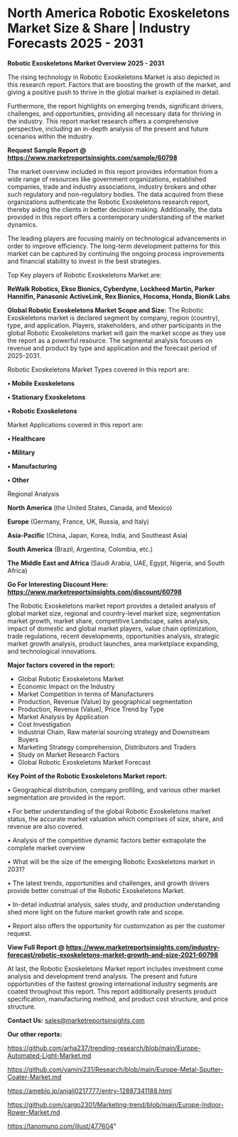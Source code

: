 # North America Robotic Exoskeletons Market Size & Share | Industry Forecasts 2025 - 2031

<Strong> Robotic Exoskeletons Market Overview 2025 - 2031</strong>

The rising technology in Robotic Exoskeletons Market is also depicted in this research report. Factors that are boosting the growth of the market, and giving a positive push to thrive in the global market is explained in detail.

Furthermore, the report highlights on emerging trends, significant drivers, challenges, and opportunities, providing all necessary data for thriving in the industry. This report market research offers a comprehensive perspective, including an in-depth analysis of the present and future scenarios within the industry.

<strong>Request Sample Report @ <a href=https://www.marketreportsinsights.com/sample/60798>https://www.marketreportsinsights.com/sample/60798</a></strong>

The market overview included in this report provides information from a wide range of resources like government organizations, established companies, trade and industry associations, industry brokers and other such regulatory and non-regulatory bodies. The data acquired from these organizations authenticate the Robotic Exoskeletons research report, thereby aiding the clients in better decision making. Additionally, the data provided in this report offers a contemporary understanding of the market dynamics.

The leading players are focusing mainly on technological advancements in order to improve efficiency. The long-term development patterns for this market can be captured by continuing the ongoing process improvements and financial stability to invest in the best strategies.

Top Key players of Robotic Exoskeletons Market are:

<strong>ReWalk Robotics, Ekso Bionics, Cyberdyne, Lockheed Martin, Parker Hannifin, Panasonic ActiveLink, Rex Bionics, Hocoma, Honda, Bionik Labs</strong>

<strong><b>Global Robotic Exoskeletons Market Scope and Size:</b></strong>
The Robotic Exoskeletons market is declared segment by company, region (country), type, and application. Players, stakeholders, and other participants in the global Robotic Exoskeletons market will gain the market scope as they use the report as a powerful resource. The segmental analysis focuses on revenue and product by type and application and the forecast period of 2025-2031.

Robotic Exoskeletons Market Types covered in this report are:

<strong>• Mobile Exoskeletons

• Stationary Exoskeletons

• Robotic Exoskeletons</strong>

Market Applications covered in this report are:

<strong>• Healthcare

• Military

• Manufacturing

• Other</strong> 

Regional Analysis

<strong>North America</strong> (the United States, Canada, and Mexico)

<strong>Europe</strong> (Germany, France, UK, Russia, and Italy)

<strong>Asia-Pacific</strong> (China, Japan, Korea, India, and Southeast Asia)

<strong>South America</strong> (Brazil, Argentina, Colombia, etc.)

<strong>The Middle East and Africa</strong> (Saudi Arabia, UAE, Egypt, Nigeria, and South Africa)

<strong>Go For Interesting Discount Here: <a href=https://www.marketreportsinsights.com/discount/60798>https://www.marketreportsinsights.com/discount/60798</a></strong>

The Robotic Exoskeletons market report provides a detailed analysis of global market size, regional and country-level market size, segmentation market growth, market share, competitive Landscape, sales analysis, impact of domestic and global market players, value chain optimization, trade regulations, recent developments, opportunities analysis, strategic market growth analysis, product launches, area marketplace expanding, and technological innovations.

<strong><b>Major factors covered in the report:</b></strong>
<ul>
  <li>Global Robotic Exoskeletons Market </li>
  <li>Economic Impact on the Industry</li>
  <li>Market Competition in terms of Manufacturers</li>
  <li>Production, Revenue (Value) by geographical segmentation</li>
  <li>Production, Revenue (Value), Price Trend by Type</li>
  <li>Market Analysis by Application</li>
  <li>Cost Investigation</li>
  <li>Industrial Chain, Raw material sourcing strategy and Downstream Buyers</li>
  <li>Marketing Strategy comprehension, Distributors and Traders</li>
  <li>Study on Market Research Factors</li>
  <li>Global Robotic Exoskeletons Market Forecast</li>
</ul>

<strong><b>Key Point of the Robotic Exoskeletons Market report:</b></strong>

• Geographical distribution, company profiling, and various other market segmentation are provided in the report.

• For better understanding of the global Robotic Exoskeletons market status, the accurate market valuation which comprises of size, share, and revenue are also covered.

• Analysis of the competitive dynamic factors better extrapolate the complete market overview

• What will be the size of the emerging Robotic Exoskeletons market in 2031?

• The latest trends, opportunities and challenges, and growth drivers provide better construal of the Robotic Exoskeletons Market.

• In-detail industrial analysis, sales study, and production understanding shed more light on the future market growth rate and scope.

• Report also offers the opportunity for customization as per the customer request.

<strong><b>View Full Report @ <a href=https://www.marketreportsinsights.com/industry-forecast/robotic-exoskeletons-market-growth-and-size-2021-60798>https://www.marketreportsinsights.com/industry-forecast/robotic-exoskeletons-market-growth-and-size-2021-60798</a></b></strong>


At last, the Robotic Exoskeletons Market report includes investment come analysis and development trend analysis. The present and future opportunities of the fastest growing international industry segments are coated throughout this report. This report additionally presents product specification, manufacturing method, and product cost structure, and price structure.

<strong>Contact Us:</strong>
sales@marketreportsinsights.com

<strong>Our other reports:</strong>

<a href=https://github.com/arha237/trending-research/blob/main/Europe-Automated-Light-Market.md>https://github.com/arha237/trending-research/blob/main/Europe-Automated-Light-Market.md</a>

<a href=https://github.com/yamini231/Research/blob/main/Europe-Metal-Sputter-Coater-Market.md>https://github.com/yamini231/Research/blob/main/Europe-Metal-Sputter-Coater-Market.md</a>

<a href=https://ameblo.jp/anjali0217777/entry-12887341188.html>https://ameblo.jp/anjali0217777/entry-12887341188.html</a>

<a href=https://github.com/cargo2301/Marketing-trend/blob/main/Europe-Indoor-Rower-Market.md>https://github.com/cargo2301/Marketing-trend/blob/main/Europe-Indoor-Rower-Market.md</a>

<a href=https://tanomuno.com/illust/477604>https://tanomuno.com/illust/477604</a>"
